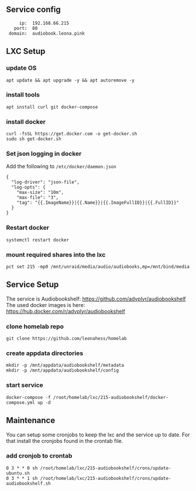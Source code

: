## Service config

```
     ip:  192.168.66.215
   port:  80
 domain:  audiobook.leona.pink
```

## LXC Setup

### update OS

```
apt update && apt upgrade -y && apt autoremove -y
```

### install tools

```
apt install curl git docker-compose
```

### install docker

```
curl -fsSL https://get.docker.com -o get-docker.sh
sudo sh get-docker.sh
```

### Set json logging in docker
Add the following to `/etc/docker/daemon.json`
```
{
  "log-driver": "json-file",
  "log-opts": {
    "max-size": "10m",
    "max-file": "3",
    "tag": "{{.ImageName}}|{{.Name}}|{{.ImageFullID}}|{{.FullID}}"
  }
}
```

### Restart docker

```
systemctl restart docker
```

### mount required shares into the lxc

```
pct set 215 -mp0 /mnt/unraid/media/audio/audiobooks,mp=/mnt/bind/media
```

## Service Setup

The service is Audiobookshelf: https://github.com/advplyr/audiobookshelf
The used docker images is here: https://hub.docker.com/r/advplyr/audiobookshelf

### clone homelab repo

```
git clone https://github.com/leonahess/homelab
```

### create appdata directories

```
mkdir -p /mnt/appdata/audiobookshelf/metadata
mkdir -p /mnt/appdata/audiobookshelf/config
```

### start service

```
docker-compose -f /root/homelab/lxc/215-audiobookshelf/docker-compose.yml up -d
```

## Maintenance

You can setup some cronjobs to keep the lxc and the service up to date. For that install the cronjobs found in the crontab file. 

### add cronjob to crontab

```
0 3 * * 0 sh /root/homelab/lxc/215-audiobookshelf/crons/update-ubuntu.sh
0 3 * * 1 sh /root/homelab/lxc/215-audiobookshelf/crons/update-audiobookshelf.sh
```
